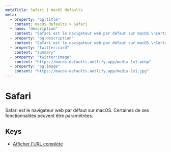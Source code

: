 ```yaml
---
metaTitle: Safari | macOS defaults
meta:
  - property: "og:title"
    content: macOS defaults > Safari
  - name: "description"
    content: "Safari est le navigateur web par défaut sur macOS.\nCertaines de ses fonctionnalités peuvent être paramétrées.\n"
  - property: "og:description"
    content: "Safari est le navigateur web par défaut sur macOS.\nCertaines de ses fonctionnalités peuvent être paramétrées.\n"
  - property: "twitter:card"
    content: "summary"
  - property: "twitter:image"
    content: "https://macos-defaults.netlify.app/media-1x1.webp"
  - property: "og:image"
    content: "https://macos-defaults.netlify.app/media-1x1.jpg"
---
```

# Safari

Safari est le navigateur web par défaut sur macOS.
Certaines de ses fonctionnalités peuvent être paramétrées.


## Keys

- [Afficher l&#x27;URL complète](./showfullurlinsmartsearchfield.html)
